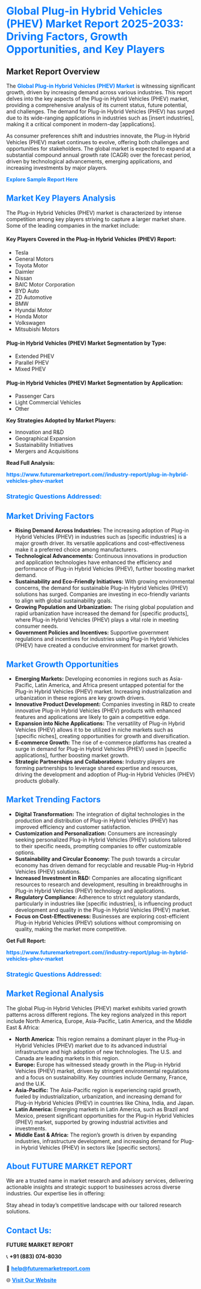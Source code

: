 <h1 style="color: #007BFF;">Global Plug-in Hybrid Vehicles (PHEV) Market Report 2025-2033: Driving Factors, Growth Opportunities, and Key Players</h1>

<section id="overview">
<h2>Market Report Overview</h2>
<p>The <a href="https://www.futuremarketreport.com//industry-report/plug-in-hybrid-vehicles-phev-market" style="color: #007BFF; text-decoration: none;"><strong>Global Plug-in Hybrid Vehicles (PHEV) Market</strong></a> is witnessing significant growth, driven by increasing demand across various industries. This report delves into the key aspects of the Plug-in Hybrid Vehicles (PHEV) market, providing a comprehensive analysis of its current status, future potential, and challenges. The demand for Plug-in Hybrid Vehicles (PHEV) has surged due to its wide-ranging applications in industries such as [insert industries], making it a critical component in modern-day [applications].</p>
<p>As consumer preferences shift and industries innovate, the Plug-in Hybrid Vehicles (PHEV) market continues to evolve, offering both challenges and opportunities for stakeholders. The global market is expected to expand at a substantial compound annual growth rate (CAGR) over the forecast period, driven by technological advancements, emerging applications, and increasing investments by major players.</p>
</section>

<section id="overview">
<p><a href="https://www.futuremarketreport.com//request-sample/reportId=90379" style="color: #007BFF; text-decoration: none;"><strong>Explore Sample Report Here</strong></a></p>
</section>

<section id="key-players">
<h2 style="color: #007BFF;">Market Key Players Analysis</h2>
<p>The Plug-in Hybrid Vehicles (PHEV) market is characterized by intense competition among key players striving to capture a larger market share. Some of the leading companies in the market include:</p>
<h4>Key Players Covered in the Plug-in Hybrid Vehicles (PHEV) Report:</h4>
<ul><li>Tesla</li><li>General Motors</li><li>Toyota Motor</li><li>Daimler</li><li>Nissan</li><li>BAIC Motor Corporation</li><li>BYD Auto</li><li>ZD Automotive</li><li>BMW</li><li>Hyundai Motor</li><li>Honda Motor</li><li>Volkswagen</li><li>Mitsubishi Motors</li></ul>
<h4>Plug-in Hybrid Vehicles (PHEV) Market Segmentation by Type:</h4>
<ul><li>Extended PHEV</li><li>Parallel PHEV</li><li>Mixed PHEV</li></ul>

<h4>Plug-in Hybrid Vehicles (PHEV) Market Segmentation by Application:</h4>
<ul><li>Passenger Cars</li><li>Light Commercial Vehicles</li><li>Other</li></ul>
<p><strong>Key Strategies Adopted by Market Players:</strong></p>
<ul>
<li>Innovation and R&D</li>
<li>Geographical Expansion</li>
<li>Sustainability Initiatives</li>
<li>Mergers and Acquisitions</li>
</ul>
</section>

<section>
<p><strong>Read Full Analysis: </strong></p><a href="https://www.futuremarketreport.com//industry-report/plug-in-hybrid-vehicles-phev-market" style="color: #007BFF; text-decoration: none;"><strong>https://www.futuremarketreport.com//industry-report/plug-in-hybrid-vehicles-phev-market</strong></a>
<h3 style="color: #007BFF;">Strategic Questions Addressed:</h3>
</section>

<section id="driving-factors">
<h2 style="color: #007BFF;">Market Driving Factors</h2>
<ul>
<li><strong>Rising Demand Across Industries:</strong> The increasing adoption of Plug-in Hybrid Vehicles (PHEV) in industries such as [specific industries] is a major growth driver. Its versatile applications and cost-effectiveness make it a preferred choice among manufacturers.</li>
<li><strong>Technological Advancements:</strong> Continuous innovations in production and application technologies have enhanced the efficiency and performance of Plug-in Hybrid Vehicles (PHEV), further boosting market demand.</li>
<li><strong>Sustainability and Eco-Friendly Initiatives:</strong> With growing environmental concerns, the demand for sustainable Plug-in Hybrid Vehicles (PHEV) solutions has surged. Companies are investing in eco-friendly variants to align with global sustainability goals.</li>
<li><strong>Growing Population and Urbanization:</strong> The rising global population and rapid urbanization have increased the demand for [specific products], where Plug-in Hybrid Vehicles (PHEV) plays a vital role in meeting consumer needs.</li>
<li><strong>Government Policies and Incentives:</strong> Supportive government regulations and incentives for industries using Plug-in Hybrid Vehicles (PHEV) have created a conducive environment for market growth.</li>
</ul>
</section>

<section id="growth-opportunities">
<h2 style="color: #007BFF;">Market Growth Opportunities</h2>
<ul>
<li><strong>Emerging Markets:</strong> Developing economies in regions such as Asia-Pacific, Latin America, and Africa present untapped potential for the Plug-in Hybrid Vehicles (PHEV) market. Increasing industrialization and urbanization in these regions are key growth drivers.</li>
<li><strong>Innovative Product Development:</strong> Companies investing in R&D to create innovative Plug-in Hybrid Vehicles (PHEV) products with enhanced features and applications are likely to gain a competitive edge.</li>
<li><strong>Expansion into Niche Applications:</strong> The versatility of Plug-in Hybrid Vehicles (PHEV) allows it to be utilized in niche markets such as [specific niches], creating opportunities for growth and diversification.</li>
<li><strong>E-commerce Growth:</strong> The rise of e-commerce platforms has created a surge in demand for Plug-in Hybrid Vehicles (PHEV) used in [specific applications], further boosting market growth.</li>
<li><strong>Strategic Partnerships and Collaborations:</strong> Industry players are forming partnerships to leverage shared expertise and resources, driving the development and adoption of Plug-in Hybrid Vehicles (PHEV) products globally.</li>
</ul>
</section>

<section id="trending-factors">
<h2 style="color: #007BFF;">Market Trending Factors</h2>
<ul>
<li><strong>Digital Transformation:</strong> The integration of digital technologies in the production and distribution of Plug-in Hybrid Vehicles (PHEV) has improved efficiency and customer satisfaction.</li>
<li><strong>Customization and Personalization:</strong> Consumers are increasingly seeking personalized Plug-in Hybrid Vehicles (PHEV) solutions tailored to their specific needs, prompting companies to offer customizable options.</li>
<li><strong>Sustainability and Circular Economy:</strong> The push towards a circular economy has driven demand for recyclable and reusable Plug-in Hybrid Vehicles (PHEV) solutions.</li>
<li><strong>Increased Investment in R&D:</strong> Companies are allocating significant resources to research and development, resulting in breakthroughs in Plug-in Hybrid Vehicles (PHEV) technology and applications.</li>
<li><strong>Regulatory Compliance:</strong> Adherence to strict regulatory standards, particularly in industries like [specific industries], is influencing product development and quality in the Plug-in Hybrid Vehicles (PHEV) market.</li>
<li><strong>Focus on Cost-Effectiveness:</strong> Businesses are exploring cost-efficient Plug-in Hybrid Vehicles (PHEV) solutions without compromising on quality, making the market more competitive.</li>
</ul>
</section>

<section>
<p><strong>Get Full Report: </strong></p><a href="https://www.futuremarketreport.com//industry-report/plug-in-hybrid-vehicles-phev-market" style="color: #007BFF; text-decoration: none;"><strong>https://www.futuremarketreport.com//industry-report/plug-in-hybrid-vehicles-phev-market</strong></a>
<h3 style="color: #007BFF;">Strategic Questions Addressed:</h3>
</section>


<section id="regional-analysis">
<h2 style="color: #007BFF;">Market Regional Analysis</h2>
<p>The global Plug-in Hybrid Vehicles (PHEV) market exhibits varied growth patterns across different regions. The key regions analyzed in this report include North America, Europe, Asia-Pacific, Latin America, and the Middle East & Africa:</p>
<ul>
<li><strong>North America:</strong> This region remains a dominant player in the Plug-in Hybrid Vehicles (PHEV) market due to its advanced industrial infrastructure and high adoption of new technologies. The U.S. and Canada are leading markets in this region.</li>
<li><strong>Europe:</strong> Europe has witnessed steady growth in the Plug-in Hybrid Vehicles (PHEV) market, driven by stringent environmental regulations and a focus on sustainability. Key countries include Germany, France, and the U.K.</li>
<li><strong>Asia-Pacific:</strong> The Asia-Pacific region is experiencing rapid growth, fueled by industrialization, urbanization, and increasing demand for Plug-in Hybrid Vehicles (PHEV) in countries like China, India, and Japan.</li>
<li><strong>Latin America:</strong> Emerging markets in Latin America, such as Brazil and Mexico, present significant opportunities for the Plug-in Hybrid Vehicles (PHEV) market, supported by growing industrial activities and investments.</li>
<li><strong>Middle East & Africa:</strong> The region’s growth is driven by expanding industries, infrastructure development, and increasing demand for Plug-in Hybrid Vehicles (PHEV) in sectors like [specific sectors].</li>
</ul>
</section>

<footer>
<h2 style="color: #007BFF;">About FUTURE MARKET REPORT</h2>
<p>We are a trusted name in market research and advisory services, delivering actionable insights and strategic support to businesses across diverse industries. Our expertise lies in offering:</p>

<p>Stay ahead in today’s competitive landscape with our tailored research solutions.</p>

<h2 style="color: #007BFF;">Contact Us:</h2>
<p><strong>FUTURE MARKET REPORT</strong></p>
<p>📞 <strong>+91 (883) 074-8030</strong></p>
<p>📧 <strong><a href="mailto:help@futuremarketreport.com" style="color: #007BFF;">help@futuremarketreport.com</a></strong></p>
<p>🌐 <strong><a href="https://www.futuremarketreport.com/" style="color: #007BFF;">Visit Our Website</a></strong></p>
</footer>